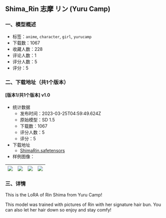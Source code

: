 ## Shima_Rin 志摩 リン (Yuru Camp)
### 一、模型概述

- 标签：`anime`, `character`, `girl`, `yurucamp`
- 下载数：1067
- 收藏人数：228
- 评论人数：1
- 评分人数：5
- 评分：5

### 二、下载地址（共1个版本）

#### [版本1/共1个版本] v1.0

- 统计数据
  - 发布时间：2023-03-25T04:59:49.624Z
  - 原始模型：SD 1.5
  - 下载数：1067
  - 评分人数：5
  - 评分：5
- 下载地址
  - [ShimaRin.safetensors](https://civitai.com/api/download/models/17005)
- 样例图像：

| <img src="https://image.civitai.com/xG1nkqKTMzGDvpLrqFT7WA/ae028412-32c2-4773-4262-367e57932b00/width=450/172113.jpeg" /> | <img src="https://image.civitai.com/xG1nkqKTMzGDvpLrqFT7WA/ecfd3ed9-de9e-4052-4e45-836a272ab700/width=450/175334.jpeg" /> | <img src="https://image.civitai.com/xG1nkqKTMzGDvpLrqFT7WA/40cad1ae-4c71-4e20-172a-4f0225afa600/width=450/172116.jpeg" /> | <img src="https://image.civitai.com/xG1nkqKTMzGDvpLrqFT7WA/98d937c1-f0d2-4cc6-d4f1-7e1187eba200/width=450/180939.jpeg" /> |
| ---- | ---- | ---- | ---- |


### 三、详情
<p>This is the LoRA of Rin Shima from Yuru Camp!</p><p>This model was trained with pictures of Rin with her signature hair bun. You can also let her hair down so enjoy and stay comfy!</p>